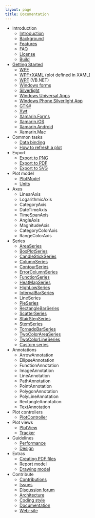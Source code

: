 ```yaml
---
layout: page
title: Documentation
---
```


- Introduction
   - [Introduction](./introduction)
   - [Background](./background)
   - [Features](./features)
   - [FAQ](./faq)
   - [License](./license)
   - [Build](./build)
- [Getting Started](./getting-started)
   - [WPF](./hello-wpf)
   - [WPF+XAML](./hello-wpf-xaml) (plot defined in XAML)
   - [WPF](./hello-wpf-vb) (VB.NET)
   - [Windows forms](./hello-windows-forms)
   - [Silverlight](./hello-silverlight)
   - [Windows Universal Apps](./hello-windows-universal)
   - [Windows Phone Silverlight App](./hello-windows-phone)
   - [GTK#](./hello-gtk)
   - [Xwt](./hello-xwt)
   - [Xamarin.Forms](./hello-xamarin-forms)
   - [Xamarin.iOS](./hello-xamarin-ios)
   - [Xamarin.Android](./hello-xamarin-android)
   - [Xamarin.Mac](./hello-xamarin-mac)
- Common tasks
   - [Data binding](./data-binding)
   - [How to refresh a plot](./refresh-plot)
- Export
   - [Export to PNG](./export-png)
   - [Export to PDF](./export-pdf)
   - [Export to SVG](./export-svg)
- Plot model
   - [PlotModel](./plot-models)
   - [Units](./units)
- Axes
   - LinearAxis
   - LogarithmicAxis
   - CategoryAxis
   - DateTimeAxis
   - TimeSpanAxis
   - AngleAxis
   - MagnitudeAxis
   - CategoryColorAxis
   - RangeColorAxis
- Series
   - [AreaSeries](series/AreaSeries)
   - [BoxPlotSeries](series/BoxPlotSeries)
   - [CandleStickSeries](series/CandleStickSeries)
   - [ColumnSeries](series/ColumnSeries)
   - [ContourSeries](series/ContourSeries)
   - [ErrorColumnSeries](series/ErrorColumnSeries)
   - [FunctionSeries](series/FunctionSeries)
   - [HeatMapSeries](series/HeatMapSeries)
   - [HighLowSeries](series/HighLowSeries)
   - [IntervalBarSeries](series/IntervalBarSeries)
   - [LineSeries](series/LineSeries)
   - [PieSeries](series/PieSeries)
   - [RectangleBarSeries](series/RectangleBarSeries)
   - [ScatterSeries](series/ScatterSeries)
   - [StairStepSeries](series/StairStepSeries)
   - [StemSeries](series/StemSeries)
   - [TornadoBarSeries](series/TornadoBarSeries)
   - [TwoColorAreaSeries](series/TwoColorAreaSeries)
   - [TwoColorLineSeries](series/TwoColorLineSeries)
   - [Custom series](custom-series)
- Annotations
   - ArrowAnnotation
   - EllipseAnnotation
   - FunctionAnnotation
   - ImageAnnotation
   - LineAnnotation
   - PathAnnotation
   - PointAnnotation
   - PolygonAnnotation
   - PolyLineAnnotation
   - RectangleAnnotation
   - TextAnnotation
- Plot controllers
   - [PlotController](./plot-controllers)
- Plot views
   - [PlotView](./plot-views)
   - [Tracker](./tracker)
- Guidelines
   - [Performance](./performance)
   - [Design](./design)
- Extras
   - [Creating PDF files](./portable-documents)
   - [Report model](./report-models)
   - [Drawing model](./drawing-models)
- Contribute
   - [Contributions](./contributions)
   - [Issues](./issues)
   - [Discussion forum](./discussion-forum)
   - [Architecture](./architecture)
   - [Coding style](./coding-style)
   - [Documentation](./documentation)
   - [Web-site](./web-site)
